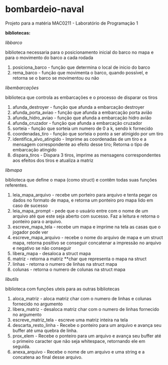 # bombardeio-naval
Projeto para a matéria MAC0211 - Laboratório de Programação 1

**bibliotecas:**

*libbarco*

biblioteca necessaria para o posicionamento inicial do barco no mapa e para o movimento do barco a cada rodada

1. posiciona_barco - função que determina o local de inicio do barco
2. rema_barco - função que movimenta o barco, quando possível, e retorna se o barco se movimentou ou não

*libembarcações*

biblioteca que controla as embarcações e o processo de disparar os tiros

1. afunda_destroyer - função que afunda a embarcação destroyer
2. afunda_porta_aviao - função que afunda a embarcação porta avião
3. afunda_hidro_aviao - função que afunda a embarcação hidro avião
4. afunda_cruzador - função que afunda a embarcação cruzador
5. sorteia - função que sorteia um numero de 0 a k, sendo k fornecido 
6. coordenadas_tiro - função que sorteia o ponto a ser atinigido por um tiro
7. identifica_alvo_atingido - Imprime as coordenadas de um tiro e a mensagem correspondente ao efeito desse tiro; Retorna o tipo de embarcação atingido 
8. dispara_tiros - Dispara 3 tiros, imprime as mensagens correspondentes aos efeitos dos tiros e atualiza a matriz


*libmapa*

biblioteca que define o mapa (como struct) e contêm todas suas funções referentes.

1. leia_mapa_arquivo - recebe um porteiro para arquivo e tenta pegar os dados no formato de mapa, e retorna um ponteiro pro mapa lido em caso de sucesso
2. leia_mapa_prompt -  pede que o usuário entre com o nome de um arquivo até que este seja aberto com sucesso. Faz a leitura e retorna o ponteiro para o arquivo.
3. escreve_mapa_tela - recebe um mapa e imprime na tela as casas que o jogador pode ver
4. escreve_mapa_arquivo - recebe o nome do arquivo de mapa e um struct mapa, retorna positivo se conseguir concatenar a impressão no arquivo e negativo se não conseguir
5. libera_mapa - desaloca a struct mapa
6. matriz - retorna a matriz **char que representa o mapa na struct
7. linhas - retorna o numero de linhas na struct mapa
8. colunas - retorna o numero de colunas na struct mapa


*libutils*

biblioteca com funções uteis para as outras bibliotecas

1. aloca_matriz - aloca matriz char com o numero de linhas e colunas fornecido no argumento
2. libera_matriz - desaloca matriz char com o numero de linhas fornecido no argumento
3. escreve_matriz_tela - escreve uma matriz inteira na tela
4. descarta_resto_linha - Recebe o ponteiro para um arquivo e avança seu buffer até uma quebra de linha.
5. prox_elem - Recebe o ponteiro para um arquivo e avança seu buffer até o primeiro caracter que não seja whitespace, retornando ele em seguida.
6. anexa_arquivo - Recebe o nome de um arquivo e uma string e a concatena ao final desse arquivo.



